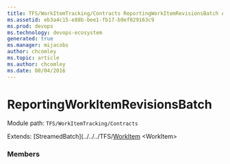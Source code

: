 ```yaml
---
title: TFS/WorkItemTracking/Contracts ReportingWorkItemRevisionsBatch API | Extensions for Azure DevOps Services
ms.assetid: eb3a4c15-e88b-bee1-fb17-b9ef029163c9
ms.prod: devops
ms.technology: devops-ecosystem
generated: true
ms.manager: mijacobs
author: chcomley
ms.topic: article
ms.author: chcomley
ms.date: 08/04/2016
---
```


# ReportingWorkItemRevisionsBatch

Module path: `TFS/WorkItemTracking/Contracts`

Extends: [StreamedBatch](../../../TFS/[WorkItem](../../../TFS/WorkItemTracking/Contracts/WorkItem.md) &lt;WorkItem&gt;

### Members

